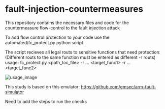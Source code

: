# fault-injection-countermeasures
This repository contains the necessary files and code for the countermeasure flow-control to the fault injection attack

To add flow control protection to your code use the automated/fc_protect.py python script.

The script recieves all legal routs to sensitive functions that need protection:
(Different routs to the same function must be entered as different -r routs)
usage: fc_protect.py <path_toc_file> -r <func1> <func2> ... <target_func1> -r <func21> <func22> ... <target_func2> 
  
![usage_image](https://user-images.githubusercontent.com/73127024/235954581-e44a8bba-c9da-4906-b9a7-82c0017691e1.jpeg)


This study is based on this emulator:
https://github.com/emsec/arm-fault-simulator

Need to add the steps to run the checks 
